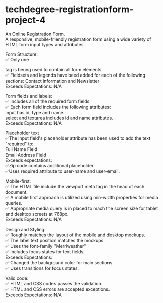 # techdegree-registrationform-project-4

An Online Registration Form. <br/>
A responsive, mobile-friendly registration form using a wide variety of HTML form input types and attributes. <br/>

Form Structure: <br/>
✅ Only one <form> tag is beung used to contain all form elements. <br/>
✅ Fieldsets and legends have beed added for each of the following sections: Contact information and Newsletter<br/>
Exceeds Expectations: N/A <br/>

Form fields and labels: <br/>
✅ Includes all of the required form fields <br/>
✅ Each form field includes the following attributes: <br/>
input has id, type and name. <br/>
select and textarea includes id and name attributes. <br/>
Exceeds Expectations: N/A <br/>

Placeholder text <br/>
✅The input field's placeholder attribute has been used to add the text "required" to: <br/>
Full Name Field <br/>
Email Address Field <br/>
Exceeds expectations: <br/>
✅Zip code contains additional placeholder. <br/>
✅Uses required attribute to user-name and user-email. <br/>

Mobile-first: <br/>
✅ The HTML file include the viewport meta tag in the head of each document. <br/>
✅ A mobile first approach is utilized using min-width properties for media queries. <br/>
✅ Appropriate media query is in placed to mach the screen size for tablet and desktop screets at 768px. <br/>
Exceeds Expectations: N/A <br/>

Design and Styling: <br/>
✅ Roughly matches the layout of the mobile and desktop mockups.<br/>
✅ The label text position matches the mockups:<br/>
✅ Uses the font-family "Merriweather"<br/>
✅ Includes focus states for text fields.<br/>
Exceeds Expectations: <br/>
✅ Changed the background color for main sections.<br/>
✅ Uses transitions for focus states.<br/>

Valid code: <br/>
✅ HTML and CSS codes passes the validation.<br/>
✅ HTML and CSS errors are accepted exceptions.<br/>
Exceeds Expectations: N/A<br/>
